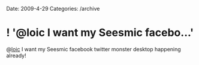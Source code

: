 Date: 2009-4-29
Categories: /archive

# ! '@loic I want my Seesmic facebo...'

@<a href="http://twitter.com/loic">loic</a> I want my Seesmic facebook twitter monster desktop happening already!

